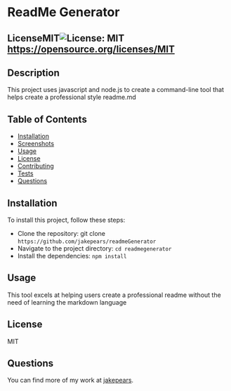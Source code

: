 <!-- @format -->

# ReadMe Generator

## LicenseMIT![License: MIT](https://img.shields.io/badge/License-MIT-yellow.svg) https://opensource.org/licenses/MIT

## Description

This project uses javascript and node.js to create a command-line tool that helps create a professional style readme.md

## Table of Contents

- [Installation](#installation)
- [Screenshots](#screenshots)
- [Usage](#usage)
- [License](#license)
- [Contributing](#contributing)
- [Tests](#tests)
- [Questions](#questions)

## Installation

To install this project, follow these steps:

- Clone the repository: git clone `https://github.com/jakepears/readmeGenerator`
- Navigate to the project directory: `cd readmegenerator`
- Install the dependencies: `npm install`

## Usage

This tool excels at helping users create a professional readme without the need of learning the markdown language

## License

MIT

## Questions

You can find more of my work at [jakepears](https://github.com/jakepears).
